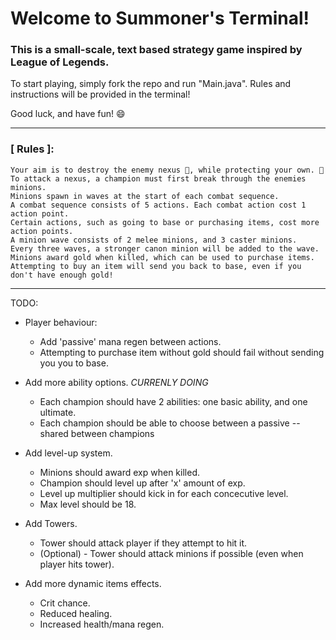 <!-- @format -->

# Welcome to Summoner's Terminal!

### This is a small-scale, text based strategy game inspired by League of Legends.

To start playing, simply fork the repo and run "Main.java".
Rules and instructions will be provided in the terminal!

Good luck, and have fun! 😄

---

### [ Rules ]:

    Your aim is to destroy the enemy nexus 🔻, while protecting your own. 💎
    To attack a nexus, a champion must first break through the enemies minions.
    Minions spawn in waves at the start of each combat sequence.
    A combat sequence consists of 5 actions. Each combat action cost 1 action point.
    Certain actions, such as going to base or purchasing items, cost more action points.
    A minion wave consists of 2 melee minions, and 3 caster minions.
    Every three waves, a stronger canon minion will be added to the wave.
    Minions award gold when killed, which can be used to purchase items.
    Attempting to buy an item will send you back to base, even if you don't have enough gold!

---

TODO:

- Player behaviour:

  - Add 'passive' mana regen between actions.
  - Attempting to purchase item without gold should fail without sending you you to base.

- Add more ability options. _CURRENLY DOING_

  - Each champion should have 2 abilities: one basic ability, and one ultimate.
  - Each champion should be able to choose between a passive -- shared between champions

- Add level-up system.

  - Minions should award exp when killed.
  - Champion should level up after 'x' amount of exp.
  - Level up multiplier should kick in for each concecutive level.
  - Max level should be 18.

- Add Towers.
  - Tower should attack player if they attempt to hit it.
  - (Optional) - Tower should attack minions if possible (even when player hits tower).

- Add more dynamic items effects.
  - Crit chance.
  - Reduced healing.
  - Increased health/mana regen.
